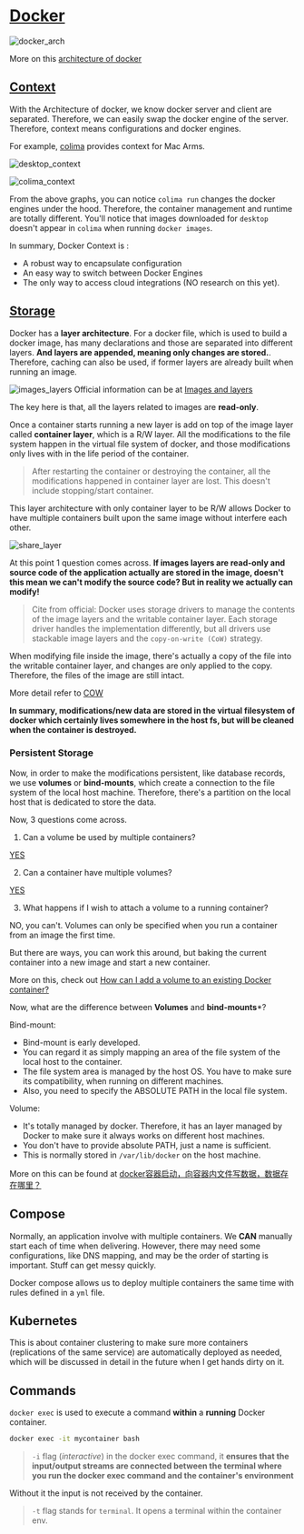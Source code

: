 # [Docker](https://www.youtube.com/watch?v=fqMOX6JJhGo&t=3924s)

![docker_arch](Assets/docker-architecture.webp)

More on this [architecture of docker]((https://docs.docker.com/get-started/overview/#docker-architecture))


## [Context](https://www.youtube.com/watch?v=x0Kbj4lEOag)

With the Architecture of docker, we know docker server and client are separated. Therefore, we can easily swap the docker engine of the server. Therefore, context means configurations and docker engines.

For example, [colima](https://github.com/abiosoft/colima) provides context for Mac Arms.

![desktop_context](Assets/Screenshot%202023-11-30%20at%2017.01.50.png)

![colima_context](Assets/Screenshot%202023-11-30%20at%2017.03.00.png)

From the above graphs, you can notice `colima run` changes the docker engines under the hood. Therefore, the container management and runtime are totally different. You'll notice that images downloaded for `desktop` doesn't appear in `colima` when running `docker images`.

In summary, Docker Context is :

* A robust way to encapsulate configuration
* An easy way to switch between Docker Engines
* The only way to access cloud integrations (NO research on this yet).

## [Storage](https://youtu.be/fqMOX6JJhGo?t=3835)

Docker has a **layer architecture**. For a docker file, which is used to build a docker image, has many declarations and those are separated into different layers. **And layers are appended, meaning only changes are stored.**. Therefore, caching can also be used, if former layers are already built when running an image.

![images_layers](Assets/container-layers.webp)
Official information can be at [Images and layers](https://docs.docker.com/storage/storagedriver/#images-and-layers)

The key here is that, all the layers related to images are **read-only**.

Once a container starts running a new layer is add on top of the image layer called **container layer**, which is a R/W layer. All the modifications to the file system happen in the virtual file system of docker, and those modifications only lives with in the life period of the container. 

> After restarting the container or destroying the container, all the modifications happened in container layer are lost. This doesn't include stopping/start container.

This layer architecture with only container layer to be R/W allows Docker to have multiple containers built upon the same image without interfere each other.

![share_layer](Assets/sharing-layers.webp)

At this point 1 question comes across. **If images layers are read-only and source code of the application actually are stored in the image, doesn't this mean we can't modify the source code? But in reality we actually can modify!**

> Cite from official: Docker uses storage drivers to manage the contents of the image layers and the writable container layer. Each storage driver handles the implementation differently, but all drivers use stackable image layers and the `copy-on-write (CoW)` strategy.

When modifying file inside the image, there's actually a copy of the file into the writable container layer, and changes are only applied to the copy. Therefore, the files of the image are still intact.

More detail refer to [COW](https://youtu.be/fqMOX6JJhGo?t=4163)

**In summary, modifications/new data are stored in the virtual filesystem of docker which certainly lives somewhere in the host fs, but will be cleaned when the container is destroyed.**

### Persistent Storage

Now, in order to make the modifications persistent, like database records, we use **volumes** or **bind-mounts**, which create a connection to the file system of the local host machine. Therefore, there's a partition on the local host that is dedicated to store the data. 

Now, 3 questions come across. 

1. Can a volume be used by multiple containers?

[YES](https://stackoverflow.com/questions/42854936/can-i-mount-same-volume-to-multiple-docker-containers)

2. Can a container have multiple volumes?

[YES](https://stackoverflow.com/questions/18861834/mounting-multiple-volumes-on-a-docker-container)

3. What happens if I wish to attach a volume to a running container?

NO, you can't. Volumes can only be specified when you run a container from an image the first time. 

But there are ways, you can work this around, but baking the current container into a new image and start a new container.

More on this, check out [How can I add a volume to an existing Docker container?](https://stackoverflow.com/questions/28302178/how-can-i-add-a-volume-to-an-existing-docker-container)

Now, what are the difference between **Volumes** and **bind-mounts***?

Bind-mount:
* Bind-mount is early developed.
* You can regard it as simply mapping an area of the file system of the local host to the container.
* The file system area is managed by the host OS. You have to make sure its compatibility, when running on different machines.
* Also, you need to specify the ABSOLUTE PATH in the local file system.

Volume:
* It's totally managed by docker. Therefore, it has an layer managed by Docker to make sure it always works on different host machines.
* You don't have to provide absolute PATH, just a name is sufficient.
* This is normally stored in `/var/lib/docker` on the host machine.

More on this can be found at [docker容器启动，向容器内文件写数据，数据存在哪里？](https://www.zhihu.com/question/334205224/answer/3041057718)

## Compose

Normally, an application involve with multiple containers. We **CAN** manually start each of time when delivering. However, there may need some configurations, like DNS mapping, and may be the order of starting is important. Stuff can get messy quickly. 

Docker compose allows us to deploy multiple containers the same time with rules defined in a `yml` file.

## Kubernetes

This is about container clustering to make sure more containers (replications of the same service) are automatically deployed as needed, which will be discussed in detail in the future when I get hands dirty on it.


## Commands

`docker exec` is used to execute a command **within** a **running** Docker container.

```bash
docker exec -it mycontainer bash
```

> `-i` flag (*interactive*) in the docker exec command, it **ensures that the input/output streams are connected between the terminal where you run the docker exec command and the container's environment**

Without it the input is not received by the container.

> `-t` flag stands for `terminal`. It opens a terminal within the container env.







